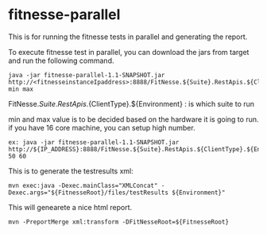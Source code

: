 # fitnesse-parallel
This is for running the fitnesse tests in parallel and generating the report.


To execute fitnesse test in parallel, you can download the jars from target and run the following command.
```
java -jar fitnesse-parallel-1.1-SNAPSHOT.jar http://<fitnesseinstanceIpaddress>:8888/FitNesse.${Suite}.RestApis.${ClientType}.${Environment} min max
 ```
 
FitNesse.${Suite}.RestApis.${ClientType}.${Environment} :  is which suite to run

min and max value is to be decided based on the hardware it is going to run. if you have 16 core machine, you can setup high number.

```
ex: java -jar fitnesse-parallel-1.1-SNAPSHOT.jar http://${IP_ADDRESS}:8888/FitNesse.${Suite}.RestApis.${ClientType}.${Environment} 50 60
```
This is to generate the testresults xml:
```
mvn exec:java -Dexec.mainClass="XMLConcat" -Dexec.args="${FitnesseRoot}/files/testResults ${Environment}"
```
This will genearete a nice html report.
```
mvn -PreportMerge xml:transform -DFitNesseRoot=${FitnesseRoot} 

```
